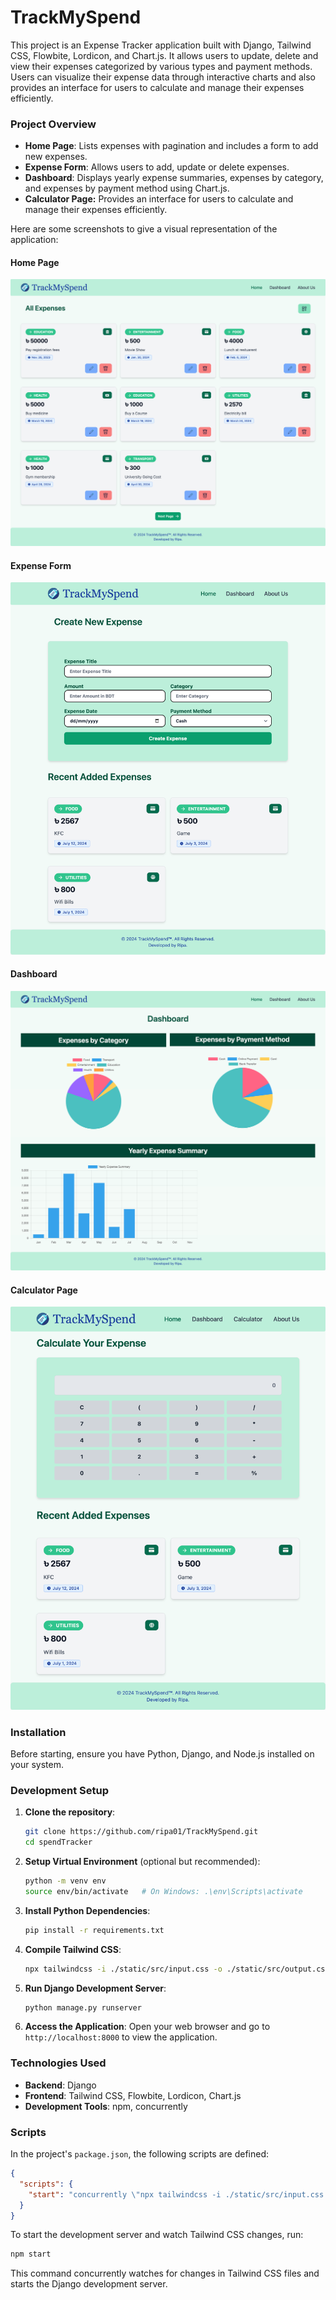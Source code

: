 # TrackMySpend

This project is an Expense Tracker application built with Django, Tailwind CSS, Flowbite, Lordicon, and Chart.js. It allows users to  update, delete and view their expenses categorized by various types and payment methods. Users can visualize their expense data through interactive charts and also provides an interface for users to calculate and manage their expenses efficiently.

### Project Overview

- **Home Page**: Lists expenses with pagination and includes a form to add new expenses.
- **Expense Form**: Allows users to add, update or delete expenses.
- **Dashboard**: Displays yearly expense summaries, expenses by category, and expenses by payment method using Chart.js.
- **Calculator Page:** Provides an interface for users to calculate and manage their expenses efficiently.

Here are some screenshots to give a visual representation of the application:

#### Home Page
![Home Page](spendTracker/media/home.png)

#### Expense Form 
![Expense Form](spendTracker/media/create.png)

#### Dashboard
![Dashboard](spendTracker/media/board.png)

#### Calculator Page
![Calculator Page](spendTracker/media/calculator.png)


### Installation

Before starting, ensure you have Python, Django, and Node.js installed on your system.

### Development Setup

1. **Clone the repository**:
   ```bash
   git clone https://github.com/ripa01/TrackMySpend.git
   cd spendTracker
   ```

2. **Setup Virtual Environment** (optional but recommended):
   ```bash
   python -m venv env
   source env/bin/activate   # On Windows: .\env\Scripts\activate
   ```

3. **Install Python Dependencies**:
   ```bash
   pip install -r requirements.txt
   ```

4. **Compile Tailwind CSS**:
   ```bash
   npx tailwindcss -i ./static/src/input.css -o ./static/src/output.css --watch
   ```

5. **Run Django Development Server**:
   ```bash
   python manage.py runserver
   ```

6. **Access the Application**:
   Open your web browser and go to `http://localhost:8000` to view the application.


### Technologies Used

- **Backend**: Django
- **Frontend**: Tailwind CSS, Flowbite, Lordicon, Chart.js
- **Development Tools**: npm, concurrently

### Scripts

In the project's `package.json`, the following scripts are defined:

```json
{
  "scripts": {
    "start": "concurrently \"npx tailwindcss -i ./static/src/input.css -o ./static/src/output.css --watch\" \"python manage.py runserver\""
  }
}
```

To start the development server and watch Tailwind CSS changes, run:
```bash
npm start
```

This command concurrently watches for changes in Tailwind CSS files and starts the Django development server.



